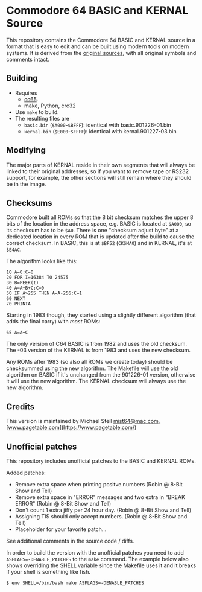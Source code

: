# Commodore 64 BASIC and KERNAL Source

This repository contains the Commodore 64 BASIC and KERNAL source in a format that is easy to edit and can be built using modern tools on modern systems. It is derived from the [original sources](https://www.github.com/mist64/cbmsrc), with all original symbols and comments intact.

## Building

* Requires
	* [cc65](https://github.com/cc65/cc65).
	* make, Python, crc32
* Use `make` to build.
* The resulting files are
	* `basic.bin` (`$A000`-`$BFFF`): identical with basic.901226-01.bin
	* `kernal.bin` (`$E000`-`$FFFF`): identical with kernal.901227-03.bin

## Modifying

The major parts of KERNAL reside in their own segments that will always be linked to their original addresses, so if you want to remove tape or RS232 support, for example, the other sections will still remain where they should be in the image.

## Checksums

Commodore built all ROMs so that the 8 bit checksum matches the upper 8 bits of the location in the address space, e.g. BASIC is located at `$A000`, so its checksum has to be `$A0`. There is one "checksum adjust byte" at a dedicated location in every ROM that is updated after the build to cause the correct checksum. In BASIC, this is at `$BF52` (`CKSMA0`) and in KERNAL, it's at `$E4AC`.

The algorithm looks like this:

	10 A=0:C=0
	20 FOR I=16384 TO 24575
	30 B=PEEK(I)
	40 A=A+B+C:C=0
	50 IF A>255 THEN A=A-256:C=1
	60 NEXT
	70 PRINTA

Starting in 1983 though, they started using a slightly different algorithm (that adds the final carry) with _most_ ROMs:

	65 A=A+C

The only version of C64 BASIC is from 1982 and uses the old checksum. The -03 version of the KERNAL is from 1983 and uses the new checksum.

Any ROMs after 1983 (so also all ROMs we create today) should be checksummed using the new algorithm. The Makefile will use the old algorithm on BASIC if it's unchanged from the 901226-01 version, otherwise it will use the new algorithm. The KERNAL checksum will always use the new algorithm.

## Credits

This version is maintained by Michael Steil <mist64@mac.com>, [www.pagetable.com](https://www.pagetable.com/)

## Unofficial patches

This repository includes unofficial patches to the BASIC and KERNAL ROMs.

Added patches:
 - Remove extra space when printing positve numbers (Robin @ 8-Bit Show and Tell)
 - Remove extra space in "ERROR" messages and two extra in "BREAK ERROR" (Robin @ 8-Bit Show and Tell)
 - Don't count 1 extra jiffy per 24 hour day. (Robin @ 8-Bit Show and Tell)
 - Assigning TI$ should only accept numbers. (Robin @ 8-Bit Show and Tell)
 - Placeholder for your favorite patch...

See additional comments in the source code / diffs.

In order to build the version with the unofficial patches you need to add `ASFLAGS=-DENABLE_PATCHES` to the `make` command.
The example below also shows overriding the SHELL variable since the Makefile uses it and it breaks if your shell is something like fish.

```bash
$ env SHELL=/bin/bash make ASFLAGS=-DENABLE_PATCHES
```

